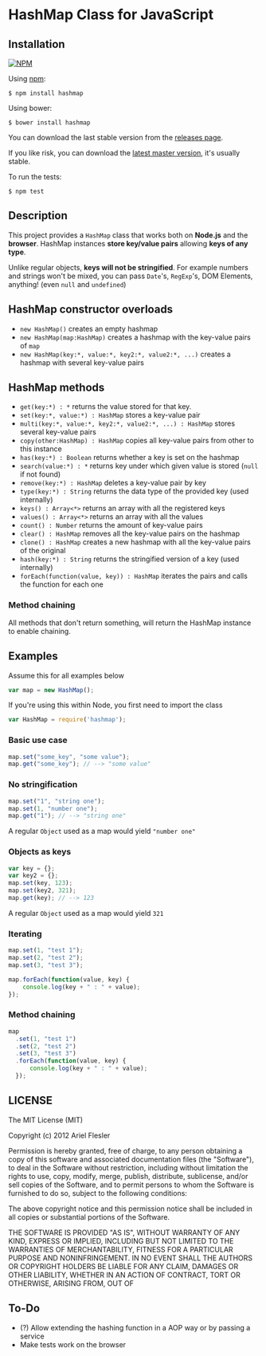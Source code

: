 # HashMap Class for JavaScript

## Installation

[![NPM](https://nodei.co/npm/hashmap.png?compact=true)](https://npmjs.org/package/hashmap)

Using [npm](https://npmjs.org/package/hashmap):

```text
$ npm install hashmap
```

Using bower:

```text
$ bower install hashmap
```

You can download the last stable version from the [releases page](https://github.com/flesler/hashmap/releases).

If you like risk, you can download the [latest master version](https://raw.github.com/flesler/hashmap/master/hashmap.js), it's usually stable.

To run the tests:

```text
$ npm test
```

## Description

This project provides a `HashMap` class that works both on **Node.js** and the **browser**. HashMap instances **store key/value pairs** allowing **keys of any type**.

Unlike regular objects, **keys will not be stringified**. For example numbers and strings won't be mixed, you can pass `Date`'s, `RegExp`'s, DOM Elements, anything! \(even `null` and `undefined`\)

## HashMap constructor overloads

* `new HashMap()` creates an empty hashmap
* `new HashMap(map:HashMap)` creates a hashmap with the key-value pairs of `map`
* `new HashMap(key:*, value:*, key2:*, value2:*, ...)` creates a hashmap with several key-value pairs

## HashMap methods

* `get(key:*) : *` returns the value stored for that key.
* `set(key:*, value:*) : HashMap` stores a key-value pair
* `multi(key:*, value:*, key2:*, value2:*, ...) : HashMap` stores several key-value pairs
* `copy(other:HashMap) : HashMap` copies all key-value pairs from other to this instance
* `has(key:*) : Boolean` returns whether a key is set on the hashmap
* `search(value:*) : *` returns key under which given value is stored \(`null` if not found\)
* `remove(key:*) : HashMap` deletes a key-value pair by key
* `type(key:*) : String` returns the data type of the provided key \(used internally\)
* `keys() : Array<*>` returns an array with all the registered keys
* `values() : Array<*>` returns an array with all the values
* `count() : Number` returns the amount of key-value pairs
* `clear() : HashMap` removes all the key-value pairs on the hashmap
* `clone() : HashMap` creates a new hashmap with all the key-value pairs of the original
* `hash(key:*) : String` returns the stringified version of a key \(used internally\)
* `forEach(function(value, key)) : HashMap` iterates the pairs and calls the function for each one

### Method chaining

All methods that don't return something, will return the HashMap instance to enable chaining.

## Examples

Assume this for all examples below

```javascript
var map = new HashMap();
```

If you're using this within Node, you first need to import the class

```javascript
var HashMap = require('hashmap');
```

### Basic use case

```javascript
map.set("some_key", "some value");
map.get("some_key"); // --> "some value"
```

### No stringification

```javascript
map.set("1", "string one");
map.set(1, "number one");
map.get("1"); // --> "string one"
```

A regular `Object` used as a map would yield `"number one"`

### Objects as keys

```javascript
var key = {};
var key2 = {};
map.set(key, 123);
map.set(key2, 321);
map.get(key); // --> 123
```

A regular `Object` used as a map would yield `321`

### Iterating

```javascript
map.set(1, "test 1");
map.set(2, "test 2");
map.set(3, "test 3");

map.forEach(function(value, key) {
    console.log(key + " : " + value);
});
```

### Method chaining

```javascript
map
  .set(1, "test 1")
  .set(2, "test 2")
  .set(3, "test 3")
  .forEach(function(value, key) {
      console.log(key + " : " + value);
  });
```

## LICENSE

The MIT License \(MIT\)

Copyright \(c\) 2012 Ariel Flesler

Permission is hereby granted, free of charge, to any person obtaining a copy of this software and associated documentation files \(the "Software"\), to deal in the Software without restriction, including without limitation the rights to use, copy, modify, merge, publish, distribute, sublicense, and/or sell copies of the Software, and to permit persons to whom the Software is furnished to do so, subject to the following conditions:

The above copyright notice and this permission notice shall be included in all copies or substantial portions of the Software.

THE SOFTWARE IS PROVIDED "AS IS", WITHOUT WARRANTY OF ANY KIND, EXPRESS OR IMPLIED, INCLUDING BUT NOT LIMITED TO THE WARRANTIES OF MERCHANTABILITY, FITNESS FOR A PARTICULAR PURPOSE AND NONINFRINGEMENT. IN NO EVENT SHALL THE AUTHORS OR COPYRIGHT HOLDERS BE LIABLE FOR ANY CLAIM, DAMAGES OR OTHER LIABILITY, WHETHER IN AN ACTION OF CONTRACT, TORT OR OTHERWISE, ARISING FROM, OUT OF

## To-Do

* \(?\) Allow extending the hashing function in a AOP way or by passing a service
* Make tests work on the browser

